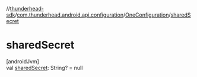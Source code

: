 //[thunderhead-sdk](../../../index.md)/[com.thunderhead.android.api.configuration](../index.md)/[OneConfiguration](index.md)/[sharedSecret](shared-secret.md)

# sharedSecret

[androidJvm]\
val [sharedSecret](shared-secret.md): String? = null
